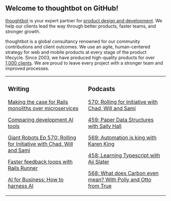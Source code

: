 ## Welcome to thoughtbot on GitHub!

[thoughtbot][1] is your expert partner for [product design and development][2].
We help our clients lead the way through better products, faster teams, and stronger growth.

thoughtbot is a global consultancy renowned for our community contributions and
client outcomes. We use an agile, human-centered strategy for web and mobile
products at every stage of the product lifecycle. Since 2003, we have produced
high-quality products for over [1,000 clients][3]. We are proud to leave every
project with a stronger team and improved processes.

<table><tr><td valign="top" width="50%">

### Writing

<!-- blog starts -->
[Making the case for Rails monoliths over microservices](https://feed.thoughtbot.com/link/24077/17011189/making-the-case-for-monoliths-over-microservices)

[Comparing development AI tools](https://feed.thoughtbot.com/link/24077/17009590/ai-tools-overview)

[Giant Robots Ep 570: Rolling for Initiative with Chad, Will and Sami](https://feed.thoughtbot.com/link/24077/17008944/giant-robots-ep-570-rolling-for-initiative-with-chad-will-and-sami)

[Faster feedback loops with Rails Runner](https://feed.thoughtbot.com/link/24077/17008677/rails-runner)

[AI for Business: How to harness AI](https://feed.thoughtbot.com/link/24077/17007047/digital-transformation-how-to-harness-ai)

<!-- blog ends -->
</td><td valign="top" width="50%">

### Podcasts

<!-- podcasts starts -->
[570: Rolling for Initiative with Chad, Will and Sami](https://podcast.thoughtbot.com/570)

[459: Paper Data Structures with Sally Hall](https://bikeshed.thoughtbot.com/459)

[569: Automation is king with Karen King](https://podcast.thoughtbot.com/569)

[458: Learning Typescript with Aji Slater](https://bikeshed.thoughtbot.com/458)

[568: What does Carbon even mean? With Polly and Otto from True](https://podcast.thoughtbot.com/568)

<!-- podcasts ends -->
</td></tr></table>

[1]: https://thoughtbot.com
[2]: https://thoughtbot.com/services
[3]: https://thoughtbot.com/case-studies
